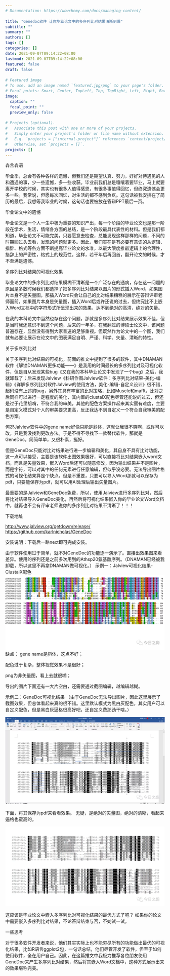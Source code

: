 ```yaml
---
# Documentation: https://wowchemy.com/docs/managing-content/

title: "Genedoc软件 让你毕业论文中的多序列比对结果清晰到爆"
subtitle: ""
summary: ""
authors: []
tags: []
categories: []
date: 2021-09-07T09:14:22+08:00
lastmod: 2021-09-07T09:14:22+08:00
featured: false
draft: false

# Featured image
# To use, add an image named `featured.jpg/png` to your page's folder.
# Focal points: Smart, Center, TopLeft, Top, TopRight, Left, Right, BottomLeft, Bottom, BottomRight.
image:
  caption: ""
  focal_point: ""
  preview_only: false

# Projects (optional).
#   Associate this post with one or more of your projects.
#   Simply enter your project's folder or file name without extension.
#   E.g. `projects = ["internal-project"]` references `content/project/deep-learning/index.md`.
#   Otherwise, set `projects = []`.
projects: []
---
```

森言森语 

毕业季，总会有各种各样的遗憾，但我们还是期望认真、努力，好好对待遇见的人和遭遇的事，少一些遗憾，多一些收获。毕业前我们总是嚷嚷着要毕业，马上就要离开学校的时候，其实也有很多人值得感恩，有很多事值得回忆，但终究遗憾会更多一些。我常说，但愿每次回忆，对生活的都不感到负疚。这句话被我安排在了简历的最后，我想等我毕业的时候，这句话也要被放在答辩PPT最后一页。

毕业论文中的遗憾

毕业论文是一个人一生中极为重要的知识产出，每一个阶段的毕业论文也是那一阶段在学术，生活，情绪各方面的总结，是一个阶段最具代表性的材料。但是我们都知道，毕业论文不可能完美，只要愿意去检查，总能发现这样那样的问题，不同的时期回过头去看，发现的问题就更多。因此，我们实在是有必要有意识的从逻辑、措辞、格式等各方面不断提高毕业论文的水准，以最大限度推敲逻辑上的合理性，措辞上的严密性，格式上的规范性。这样，若干年后再回首，翻开论文的时候，才不至满是遗憾。

多序列比对结果的可视化效果

毕业论文中的多序列比对结果模糊不清晰是一个广泛存在的通病，存在这一问题的原因是多数时候我们都选择了把多序列比对结果以图片的形式插入Word，如果图片本身不是矢量图，那插入Word只会让自己的比对结果糟糕的展示在答辩评审老师面前，如果图片本身是矢量图，插入Word后或许还说的过去，但终究比不上嵌入Word文档中的字符形式所呈现出来的效果，达不到绝对的高清，绝对的矢量。

在我的本科论文中当然也存在这个问题，那就是多序列比对结果展示效果不佳，但是当时我还意识不到这个问题，后来的一年多，在我翻过的博硕士论文中，该问题普遍存在，显然没有得到大家普遍的足够重视。但既然作为论文中的一个图，我们就有必要让展示在论文中的图表满足自明、严谨、科学、矢量、清晰的特性。

关于多序列比对

关于多序列比对结果的可视化，前面的推文中提到了很多的软件，其中DNAMAN软件《解锁DNAMAN更多功能——》是我用的时间最长的多序列比对及可视化软件，但是自从发现某些bug《又在我的本科毕业论文中发现了一个bug》之后，我就卸载了；后来发现Jalview《科研作图Jalview软件：多序列比对结果-美化-编辑》《详解多序列比对软件Jalview的使用方法，美化-编辑-自定义设计》很不错，起码没有上述的bug，另外其具有丰富的比对策略，比如Muscle和mafft，比对之后同样可以进行一定程度的美化，其内置的clustalX配色尽管还能说的过去，但还是过于花里胡哨，不符合我的审美，其他的配色方案操作起来其实蛮有难度，主要是自定义模式对个人的审美要求更高，反正我达不到自定义一个符合自我审美的配色方案。

何况Jalview软件中的gene name好像只能是斜体，这就让我很不爽啊，或许可以改，只是我没找到更改办法。于是不得不寻找下一款替代软件，那就是GeneDoc，简简单单，又很朴素，挺好。

但是GeneDoc只能对比对结果进行进一步编辑和美化，其自身不具有比对功能，这一点可以接受，主要是该软件出图效果极好，可以直接将比对结果嵌入word文档，而且是矢量效果，嵌入Word后还可以随意修改，因为输出结果并不是图片，而是字符，可以对其中的任何元素进行任意编辑，但似乎没必要。无法导出图片格式的可视化结果算是个缺点。但是不重要，只要可以导入Word那就可以保存为pdf，只要能保存为pdf，就可以用AI处理后输出矢量图片。

最重要的是Jalview和GeneDoc免费，所以，使用Jalview进行多序列比对，然后将比对结果导入GeneDoc美化，再然后将可视化结果嵌入你的毕业论文Word文档中，就再也不会有评审老师说你的多序列比对结果不清晰了！！！

下载地址

http://www.jalview.org/getdown/release/
https://github.com/karlnicholas/GeneDoc

安装说明：下载后一路next即可完成安装。

由于软件使用过于简单，就不对GeneDoc的功能逐一演示了。直接出效果图来看差异。使用的序列还是之前多次用到的Athsp20氨基酸序列。（DNAMAN已经被我卸载，所以这里不再拿DNAMAN做可视化。）
示例一：Jalview可视化结果-ClustalX配色
![](p1.png)
缺点：
gene name是斜体，这点不好；

配色过于复杂，整体视觉效果不是很好；

png为非矢量图，看上去就很糊；

导出的图片下面还有一大片空白，还需要通过截图编辑，越编辑越糊。

示例二：GeneDoc可视化结果
（由于GeneDoc无法导出图片，因此这里展示了截图效果，但总体看起来真的很不错。这里默认模式为黑白灰配色，其实用户可以自定义配色，但是黑白灰逼格很高好吧，还自定义费那劲干啥。）

![](p2.png)

下面，将其保存为pdf来看看效果。
无疑，是绝对的矢量图，绝对的清晰，看起来逼格也蛮高的。

![](p3.png)

这应该是毕业论文中嵌入多序列比对可视化结果的最优方式了吧？
如果你的论文中需要嵌入多序列比对结果，不论答辩结束与否，不妨试一试。

一些思考

对于很多软件开发者来说，他们其实实际上也不能穷尽所有的功能做出最优的可视化结果，比如R语言ggplot2包，一句话总结，他们尽管开发了软件，但至于如何使用软件，全在用户自己。因此，在这篇推文中我极力推荐各位朋友使用GeneDoc来产生多序列比对结果，然后将其嵌入Word文档中，这种方式展示出来的效果堪称完美。